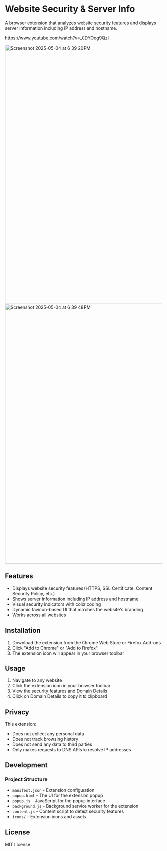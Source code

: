 # Website Security & Server Info

A browser extension that analyzes website security features and displays server information including IP address and hostname.

https://www.youtube.com/watch?v=_CDYOog9QzI

<img width="834" alt="Screenshot 2025-05-04 at 6 39 20 PM" src="https://github.com/user-attachments/assets/51e5f798-64e8-4910-a8da-ef23fa692707" />
<img width="834" alt="Screenshot 2025-05-04 at 6 39 48 PM" src="https://github.com/user-attachments/assets/d96a7143-396a-4d68-8a47-1e9b6ddee386" />


## Features

- Displays website security features (HTTPS, SSL Certificate, Content Security Policy, etc.)
- Shows server information including IP address and hostname
- Visual security indicators with color coding
- Dynamic favicon-based UI that matches the website's branding
- Works across all websites

## Installation

1. Download the extension from the Chrome Web Store or Firefox Add-ons
2. Click "Add to Chrome" or "Add to Firefox"
3. The extension icon will appear in your browser toolbar

## Usage

1. Navigate to any website
2. Click the extension icon in your browser toolbar
3. View the security features and Domain Details
4. Click on Domain Details to copy it to clipboard

## Privacy

This extension:
- Does not collect any personal data
- Does not track browsing history
- Does not send any data to third parties
- Only makes requests to DNS APIs to resolve IP addresses

## Development

### Project Structure
- `manifest.json` - Extension configuration
- `popup.html` - The UI for the extension popup
- `popup.js` - JavaScript for the popup interface
- `background.js` - Background service worker for the extension
- `content.js` - Content script to detect security features
- `icons/` - Extension icons and assets


## License

MIT License 
